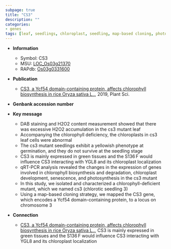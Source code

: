 ```yaml
---
subpage: true
title: "CS3"
description: ""
categories:
- genes
tags: [leaf, seedlings, chloroplast, seedling, map-based cloning, photosynthesis, chloroplast development]
---
```


* **Information**  
    + Symbol: CS3  
    + MSU: [LOC_Os03g21370](http://rice.plantbiology.msu.edu/cgi-bin/ORF_infopage.cgi?orf=LOC_Os03g21370)  
    + RAPdb: [Os03g0331600](http://rapdb.dna.affrc.go.jp/viewer/gbrowse_details/irgsp1?name=Os03g0331600)  

* **Publication**  
    + [CS3, a Ycf54 domain-containing protein, affects chlorophyll biosynthesis in rice Oryza sativa L..](http://www.ncbi.nlm.nih.gov/pubmed?term=CS3,+a+Ycf54+domain-containing+protein,+affects+chlorophyll+biosynthesis+in+rice+Oryza+sativa+L..%5BTitle%5D), 2019, Plant Sci.

* **Genbank accession number**  

* **Key message**  
    + DAB staining and H2O2 content measurement showed that there was excessive H2O2 accumulation in the cs3 mutant leaf
    + Accompanying the chlorophyll deficiency, the chloroplasts in cs3 leaf cells were abnormal
    + The cs3 mutant seedlings exhibit a yellowish phenotype at germination, and they do not survive at the seedling stage
    + CS3 is mainly expressed in green tissues and the S136 F would influence CS3 interacting with YGL8 and its chloroplast localization
    + qRT-PCR analysis revealed the changes in the expression of genes involved in chlorophyll biosynthesis and degradation, chloroplast development, senescence, and photosynthesis in the cs3 mutant
    + In this study, we isolated and characterized a chlorophyll-deficient mutant, which we named cs3 (chlorotic seedling 3)
    + Using a map-based cloning strategy, we mapped the CS3 gene, which encodes a Ycf54 domain-containing protein, to a locus on chromosome 3

* **Connection**  
    + [CS3, a Ycf54 domain-containing protein, affects chlorophyll biosynthesis in rice Oryza sativa L..](http://www.ncbi.nlm.nih.gov/pubmed?term=CS3,+a+Ycf54+domain-containing+protein,+affects+chlorophyll+biosynthesis+in+rice+Oryza+sativa+L..%5BTitle%5D),  CS3 is mainly expressed in green tissues and the S136 F would influence CS3 interacting with YGL8 and its chloroplast localization



